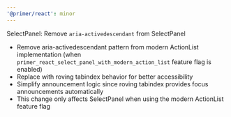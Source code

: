 ```yaml
---
'@primer/react': minor
---
```


SelectPanel: Remove `aria-activedescendant` from SelectPanel

- Remove aria-activedescendant pattern from modern ActionList implementation (when `primer_react_select_panel_with_modern_action_list` feature flag is enabled)
- Replace with roving tabindex behavior for better accessibility 
- Simplify announcement logic since roving tabindex provides focus announcements automatically
- This change only affects SelectPanel when using the modern ActionList feature flag
